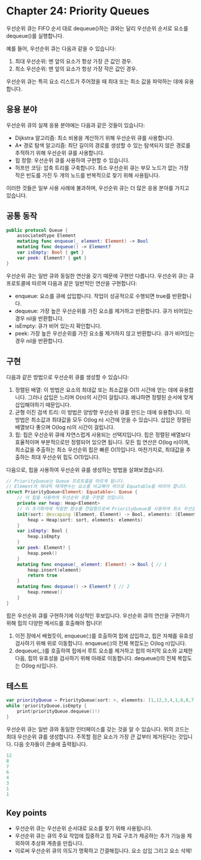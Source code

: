 # Chapter 24: Priority Queues

우선순위 큐는 FIFO 순서 대로 dequeue()하는 큐와는 달리 우선순위 순서로 요소를 dequeue()를 실행합니다.

예를 들어, 우선순위 큐는 다음과 같을 수 있습니다:
1. 최대 우선순위: 맨 앞의 요소가 항상 가장 큰 값인 경우.
2. 최소 우선순위: 맨 앞의 요소가 항상 가장 작은 값인 경우.

우선순위 큐는 특히 요소 리스트가 주어졌을 때 최대 또는 최소 값을 파악하는 데에 유용합니다.

## 응용 분야

우선순위 큐의 실제 응용 분야에는 다음과 같은 것들이 있습니다:

- Dijkstra 알고리즘: 최소 비용을 계산하기 위해 우선순위 큐를 사용합니다.
- A* 경로 탐색 알고리즘: 최단 길이의 경로를 생성할 수 있는 탐색되지 않은 경로를 추적하기 위해 우선순위 큐를 사용합니다.
- 힙 정렬: 우선순위 큐를 사용하여 구현할 수 있습니다.
- 허프만 코딩: 압축 트리를 구축합니다. 최소 우선순위 큐는 부모 노드가 없는 가장 작은 빈도를 가진 두 개의 노드를 반복적으로 찾기 위해 사용됩니다.

이러한 것들은 일부 사용 사례에 불과하며, 우선순위 큐는 더 많은 응용 분야를 가지고 있습니다.

## 공통 동작

```swift
public protocol Queue {
	associatedtype Element
	mutating func enqueue(_ element: Element) -> Bool
	mutating func dequeue() -> Element?
	var isEmpty: Bool { get }
	var peek: Element? { get }
}
```

우선순위 큐는 일반 큐와 동일한 연산을 갖기 때문에 구현만 다릅니다.
우선순위 큐는 큐 프로토콜에 따르며 다음과 같은 일반적인 연산을 구현합니다:
- enqueue: 요소를 큐에 삽입합니다. 작업이 성공적으로 수행되면 true를 반환합니다.
- dequeue: 가장 높은 우선순위를 가진 요소를 제거하고 반환합니다. 큐가 비어있는 경우 nil을 반환합니다.
- isEmpty: 큐가 비어 있는지 확인합니다.
- peek: 가장 높은 우선순위를 가진 요소를 제거하지 않고 반환합니다. 큐가 비어있는 경우 nil을 반환합니다.

## 구현

다음과 같은 방법으로 우선순위 큐를 생성할 수 있습니다:

1. 정렬된 배열: 이 방법은 요소의 최대값 또는 최소값을 O(1) 시간에 얻는 데에 유용합니다.
그러나 삽입은 느리며 O(n)의 시간이 걸립니다. 왜냐하면 정렬된 순서에 맞게 삽입해야하기 때문입니다.
2. 균형 이진 검색 트리: 이 방법은 양방향 우선순위 큐를 만드는 데에 유용합니다.
이 방법은 최소값과 최대값을 모두 O(log n) 시간에 얻을 수 있습니다. 삽입은 정렬된 배열보다 좋으며 O(log n)의 시간이 걸립니다.
3. 힙: 힙은 우선순위 큐에 자연스럽게 사용되는 선택지입니다.
힙은 정렬된 배열보다 효율적이며 부분적으로만 정렬되어 있으면 됩니다.
모든 힙 연산은 O(log n)이며, 최소값을 추출하는 최소 우선순위 힙은 빠른 O(1)입니다. 마찬가지로, 최대값을 추출하는 최대 우선순위 힙도 O(1)입니다.

다음으로, 힙을 사용하여 우선순위 큐를 생성하는 방법을 살펴보겠습니다.

```swift
// PriorityQueue는 Queue 프로토콜을 따르게 됩니다.
// Element의 제네릭 매개변수는 요소를 비교해야 하므로 Equatable을 따라야 합니다.
struct PriorityQueue<Element: Equatable>: Queue {
	// 이 힙을 사용하여 우선순위 큐를 구현할 것입니다.
    private var heap: Heap<Element>
	// 이 초기화자에 적절한 함수를 전달함으로써 PriorityQueue를 사용하여 최소 우선순위 큐와 최대 우선순위 큐를 모두 만들 수 있습니다.
	init(sort: @escaping (Element, Element) -> Bool, elements: [Element] = []) {
		heap = Heap(sort: sort, elements: elements)
	}
	var isEmpty: Bool {
		heap.isEmpty
	}
	var peek: Element? {
		heap.peek()
	}
	mutating func enqueue(_ element: Element) -> Bool { // 1
		heap.insert(element)
		return true
	}
	mutating func dequeue() -> Element? { // 2
		heap.remove()
	}
}
```

힙은 우선순위 큐를 구현하기에 이상적인 후보입니다. 우선순위 큐의 연산을 구현하기 위해 힙의 다양한 메서드를 호출해야 합니다!

1. 이전 장에서 배웠듯이, enqueue(:)를 호출하여 힙에 삽입하고, 힙은 자체를 유효성 검사하기 위해 위로 이동합니다.
enqueue(:)의 전체 복잡도는 O(log n)입니다.
1. dequeue(_:)를 호출하여 힙에서 루트 요소를 제거하고 힙의 마지막 요소와 교체한 다음, 힙의 유효성을 검사하기 위해 아래로 이동합니다.
dequeue()의 전체 복잡도는 O(log n)입니다.

## 테스트

```swift
var priorityQueue = PriorityQueue(sort: >, elements: [1,12,3,4,1,6,8,7])
while !priorityQueue.isEmpty {
	print(priorityQueue.dequeue()!)
}
```

우선순위 큐는 일반 큐와 동일한 인터페이스를 갖는 것을 알 수 있습니다.
위의 코드는 최대 우선순위 큐를 생성합니다.
주목할 점은 요소가 가장 큰 값부터 제거된다는 것입니다. 다음 숫자들이 콘솔에 출력됩니다.

```swift
12
8
7
6
4
3
1
1
```

## Key points

- 우선순위 큐는 우선순위 순서대로 요소를 찾기 위해 사용됩니다.
- 우선순위 큐는 큐의 주요 작업에 집중하고 힙 자료 구조가 제공하는 추가 기능을 제외하여 추상화 계층을 만듭니다.
- 이로써 우선순위 큐의 의도가 명확하고 간결해집니다. 요소 삽입 그리고 요소 삭제!